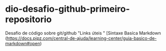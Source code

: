 # dio-desafio-github-primeiro-repositorio
Desafio de código sobre git/github
"Links úteis "
[Sintaxe Basíca Markdown (https://docs.pipz.com/central-de-ajuda/learning-center/guia-basico-de-markdown#open)
